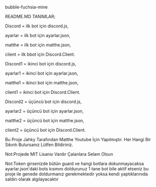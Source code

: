 


bubble-fuchsia-mine

README.MD
TANIMLAR;

Discord = ilk bot için discord.js,

ayarlar = ilk bot için ayarlar.json,

matthe = ilk bot için matthe.json,

client = ilk bbot için Discord.Client.

Discord1 = ikinci bot için discord.js,

ayarlar1 = ikinci bot için ayarlar.json,

matthe1 = ikinci bot için matthe.json,

client1 = ikinci bot için Discord.Client.

Discord2 = üçüncü bot için discord.js,

ayarlar2 = üçüncü bot için ayarlar.json,

matthe2 = üçüncü bot için matthe.json,

client2 = üçüncü bot için Discord.Client.

Bu Proje Jahky Tarafından Matthe Youtube İçin Yapılmıştır. Her Hangi Bir Sıkıntı Bulursanız Lütfen Bildiriniz.

Not:Projede MIT Lisansı Vardır Çalanlara Selam Olsun

Not:Token girsenizde bütün guard ve hangi botlara dokunmayacaksa ayarlar.json'daki bots kısmını doldurunuz 1 tane bot bile aktif etseniz bu proje ile genede doldurmanız gerekmektedir yoksa kendi yaptıklarınıda saldırı olarak algılayacaktır
